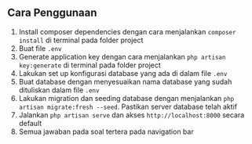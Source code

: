 ## Cara Penggunaan
1. Install composer dependencies dengan cara menjalankan `composer install` di terminal pada folder project
2. Buat file `.env`
3. Generate application key dengan cara menjalankan `php artisan key:generate` di terminal pada folder project
4. Lakukan set up konfigurasi database yang ada di dalam file `.env`
5. Buat database dengan menyesuaikan nama database yang sudah dituliskan dalam file `.env`
6. Lakukan migration dan seeding database dengan menjalankan `php artisan migrate:fresh --seed`. Pastikan server database telah aktif
7. Jalankan `php artisan serve` dan akses `http://localhost:8000` secara default
8. Semua jawaban pada soal tertera pada navigation bar
